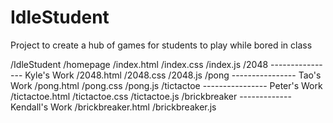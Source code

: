 # IdleStudent
Project to create a hub of games for students to play while bored in class

/IdleStudent
	/homepage
		/index.html
		/index.css
		/index.js
	/2048  ---------------- Kyle's Work
		/2048.html
		/2048.css
		/2048.js
	/pong  ---------------- Tao's Work
		/pong.html
		/pong.css
		/pong.js
	/tictactoe ---------------- Peter's Work
		/tictactoe.html
		/tictactoe.css
		/tictactoe.js
	/brickbreaker ------------- Kendall's Work
		/brickbreaker.html
		/brickbreaker.js
		
